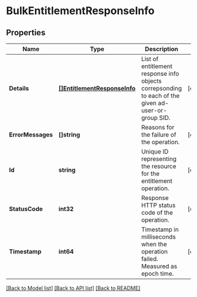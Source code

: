 # BulkEntitlementResponseInfo

## Properties

Name | Type | Description | Notes
------------ | ------------- | ------------- | -------------
**Details** | [**[]EntitlementResponseInfo**](EntitlementResponseInfo.md) | List of entitlement response info objects correpsonding to each of the given ad-user-or-group SID. | [optional] 
**ErrorMessages** | **[]string** | Reasons for the failure of the operation. | [optional] 
**Id** | **string** | Unique ID representing the resource for the entitlement operation. | [optional] 
**StatusCode** | **int32** | Response HTTP status code of the operation. | [optional] 
**Timestamp** | **int64** | Timestamp in milliseconds when the operation failed. Measured as epoch time. | [optional] 

[[Back to Model list]](../README.md#documentation-for-models) [[Back to API list]](../README.md#documentation-for-api-endpoints) [[Back to README]](../README.md)


